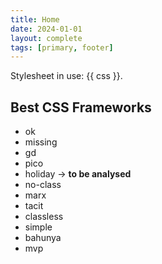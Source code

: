```yaml
---
title: Home
date: 2024-01-01
layout: complete
tags: [primary, footer]
---
```

Stylesheet in use: {{ css }}.

## Best CSS Frameworks
- ok
- missing
- gd
- pico
- holiday -> **to be analysed**
- no-class
- marx
- tacit
- classless
- simple
- bahunya
- mvp